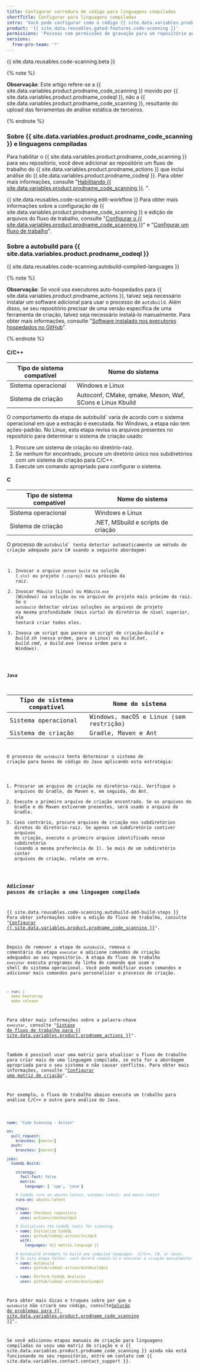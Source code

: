 ```yaml
---
title: Configurar varredura de código para linguagens compiladas
shortTitle: Configurar para linguagens compiladas
intro: 'Você pode configurar como o código {{ site.data.variables.product.prodname_dotcom }} faz a varredura de código escrito em linguagens compiladas com relação a vulnerabilidades e erros.'
product: '{{ site.data.reusables.gated-features.code-scanning }}'
permissions: 'Pessoas com permissões de gravação para um repositório podem configurar {{ site.data.variables.product.prodname_code_scanning }} para o repositório.'
versions:
  free-pro-team: '*'
---
```


{{ site.data.reusables.code-scanning.beta }}

{% note %}

**Observação**: Este artigo refere-se a {{ site.data.variables.product.prodname_code_scanning }} movido por {{ site.data.variables.product.prodname_codeql }}, não a {{ site.data.variables.product.prodname_code_scanning }}, resultante do upload das ferramentas de análise estática de terceiros.

{% endnote %}

### Sobre {{ site.data.variables.product.prodname_code_scanning }} e linguagens compiladas

Para habilitar o {{ site.data.variables.product.prodname_code_scanning }} para seu repositório, você deve adicionar ao repositório um fluxo de trabalho do {{ site.data.variables.product.prodname_actions }} que inclui análise do {{ site.data.variables.product.prodname_codeql }}. Para obter mais informações, consulte "[Habilitando {{ site.data.variables.product.prodname_code_scanning }}](/github/finding-security-vulnerabilities-and-errors-in-your-code/enabling-code-scanning). ".

{{ site.data.reusables.code-scanning.edit-workflow }}
Para obter mais informações sobre a configuração de {{ site.data.variables.product.prodname_code_scanning }} e edição de arquivos do fluxo de trabalho, consulte "[Configurar o {{ site.data.variables.product.prodname_code_scanning }}](/github/finding-security-vulnerabilities-and-errors-in-your-code/configuring-code-scanning)" e "[Configurar um fluxo de trabalho](/actions/configuring-and-managing-workflows/configuring-a-workflow)".

### Sobre a autobuild para {{ site.data.variables.product.prodname_codeql }}

{{ site.data.reusables.code-scanning.autobuild-compiled-languages }}

{% note %}

**Observação**: Se você usa executores auto-hospedados para {{ site.data.variables.product.prodname_actions }}, talvez seja necessário instalar um software adicional para usar o processo de `autobuild`. Além disso, se seu repositório precisar de uma versão específica de uma ferramenta de criação, talvez seja necessário instalá-lo manualmente. Para obter mais informações, consulte "[Software instalado nos executores hospedados no GitHub](/actions/reference/software-installed-on-github-hosted-runners)".

{% endnote %}

#### C/C++

| Tipo de sistema compatível | Nome do sistema                                          |
| -------------------------- | -------------------------------------------------------- |
| Sistema operacional        | Windows e Linux                                          |
| Sistema de criação         | Autoconf, CMake, qmake, Meson, Waf, SCons e Linux Kbuild |

O comportamento da etapa de </code>autobuild` varia de acordo com o sistema operacional em que a extração é executada. No Windows, a etapa não tem ações-padrão. No Linux, esta etapa revisa os arquivos presentes no repositório para determinar o sistema de criação usado:</p>

<ol start="1">
<li>Procure um sistema de criação no diretório-raiz.</li>
<li>Se nenhum for encontrado, procure um diretório único nos subdiretórios com um sistema de criação para C/C++.</li>
<li>Execute um comando apropriado para configurar o sistema. </li>
</ol>

<h4 spaces-before="0">C</h4>

<table spaces-before="0" line-breaks-before="2">
<thead>
<tr>
  <th>Tipo de sistema compatível</th>
  <th>Nome do sistema</th>
</tr>
</thead>
<tbody>
<tr>
  <td>Sistema operacional</td>
  <td>Windows e Linux</td>
</tr>
<tr>
  <td>Sistema de criação</td>
  <td>.NET, MSbuild e scripts de criação</td>
</tr>
</tbody>
</table>

<p spaces-before="0">O processo de <code>autobuild` tenta detectar automaticamente um método de criação adequado para C# usando a seguinte abordagem:

1. Invocar o arquivo `dotnet build` na solução (`.sln`) ou projeto (`.csproj`) mais próximo da raiz.
2. Invocar `MSbuild` (Linux) ou `MSBuild.exe` (Windows) na solução ou no arquivo do projeto mais próximo da raiz. Se o `autobuild` detectar várias soluções ou arquivos de projeto na mesma profundidade (mais curta) do diretório de nível superior, ele tentará criar todos eles.
3. Invoca um script que parece um script de criação—_build_ e _build.sh_ (nessa ordem, para o Linux) ou _build.bat_, _build.cmd_, _e build.exe_ (nessa ordem para o Windows).


#### Java

| Tipo de sistema compatível | Nome do sistema                        |
| -------------------------- | -------------------------------------- |
| Sistema operacional        | Windows, macOS e Linux (sem restrição) |
| Sistema de criação         | Gradle, Maven e Ant                    |

O processo de `autobuild` tenta determinar o sistema de criação para bases de código do Java aplicando esta estratégia:

1. Procurar um arquivo de criação no diretório-raiz. Verifique o arquivos do Gradle, do Maven e, em seguida, do Ant.
2. Execute o primeiro arquivo de criação encontrado. Se os arquivos do Gradle e do Maven estiverem presentes, será usado o arquivo do Gradle.
3. Caso contrário, procure arquivos de criação nos subdiretórios diretos do diretório-raiz. Se apenas um subdiretório contiver arquivos de criação, execute o primeiro arquivo identificado nesse subdiretório (usando a mesma preferência de 1). Se mais de um subdiretório conter arquivos de criação, relate um erro.

### Adicionar passos de criação a uma linguagem compilada

{{ site.data.reusables.code-scanning.autobuild-add-build-steps }} Para obter informações sobre a edição do fluxo de trabalho, consulte "[Configurar {{ site.data.variables.product.prodname_code_scanning }}](/github/finding-security-vulnerabilities-and-errors-in-your-code/configuring-code-scanning#editing-a-code-scanning-workflow)".

Depois de remover a etapa de `autobuild`, remova o comentário da etapa `executar` e adicione comandos de criação adequados ao seu repositório. A etapa do fluxo de trabalho `executar` executa programas da linha de comando que usam o shell do sistema operacional. Você pode modificar esses comandos e adicionar mais comandos para personalizar o processo de criação.

``` yaml
- run: |
  make bootstrap
  make release
```

Para obter mais informações sobre a palavra-chave `executar`, consulte "[Sintaxe de fluxo de trabalho para {{ site.data.variables.product.prodname_actions }}](/actions/reference/workflow-syntax-for-github-actions#jobsjob_idstepsrun)".

Também é possível usar uma matriz para atualizar o fluxo de trabalho para criar mais de uma linguagem compilada, se esta for a abordagem apropriada para o seu sistema e não causar conflitos. Para obter mais informações, consulte "[Configurar uma matriz de criação](/actions/configuring-and-managing-workflows/configuring-a-workflow#configuring-a-build-matrix)".


Por exemplo, o fluxo de trabalho abaixo executa um trabalho para análise C/C++ e outro para análise do Java.

```yaml

name: "Code Scanning - Action"

on:
  pull_request:
    branches: [master]
  push:
    branches: [master]

jobs:
  CodeQL-Build:

    strategy:
      fail-fast: false
      matrix:
        language: [ 'cpp', 'java']

    # CodeQL runs on ubuntu-latest, windows-latest, and macos-latest
    runs-on: ubuntu-latest

    steps:
    - name: Checkout repository
      uses: actions/checkout@v2

    # Initializes the CodeQL tools for scanning.
    - name: Initialize CodeQL
      uses: github/codeql-action/init@v1
      with:
        languages: ${{ matrix.language }}

    # Autobuild attempts to build any compiled languages  (C/C++, C#, or Java).
    # Se esta etapa falhar, você deverá removê-lo e executar a criação manualmente.
    - name: Autobuild
      uses: github/codeql-action/autobuild@v1

    - name: Perform CodeQL Analysis
      uses: github/codeql-action/analyze@v1
```

Para obter mais dicas e truques sobre por que o `autobuild` não criará seu código, consulte[Solução de problemas para {{ site.data.variables.product.prodname_code_scanning }}](/github/finding-security-vulnerabilities-and-errors-in-your-code/troubleshooting-code-scanning)".

Se você adicionou etapas manuais de criação para linguagens compiladas ou usou uma matriz de criação e o {{ site.data.variables.product.prodname_code_scanning }} ainda não está funcionando no seu repositório, entre em contato com {{ site.data.variables.contact.contact_support }}.

